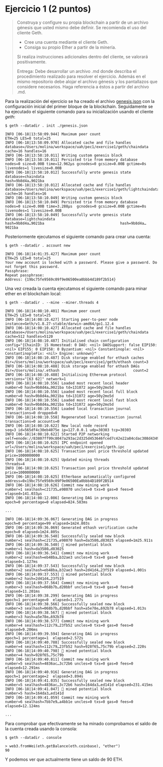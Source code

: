 # Ejercicio 1 (2 puntos)

> Construya y configure su propia blockchain a partir de un archivo génesis que usted
> mismo debe definir. Se recomienda el uso del cliente Geth.
>
> - Cree una cuenta mediante el cliente Geth.
> - Consiga su propio Ether a partir de la minería.
>
> Si realiza instrucciones adicionales dentro del cliente, se valorará positivamente.
>
> Entrega: Debe desarrollar un archivo .md donde describa el procedimiento realizado para
> resolver el ejercicio. Además en el mismo repositorio debe alojar el archivo génesis y los
> pantallazos que considere necesarios. Haga referencia a éstos a partir del archivo .md.


Para la realización del ejercicio se ha creado el archivo [genesis.json](./genesis.json) con la configuración inicial
del primer bloque de la blockchain. Seguidamente se ha ejecutado el siguiente comando para su inicialización
usando el cliente _geth_:

```
$ geth --datadir . init ./genesis.json 

INFO [06-18|13:58:09.944] Maximum peer count                       ETH=25 LES=0 total=25
INFO [06-18|13:58:09.970] Allocated cache and file handles         database=/Users/molina/workspace/uah/pec1/exercise1/geth/chaindata cache=16 handles=16
INFO [06-18|13:58:10.011] Writing custom genesis block
INFO [06-18|13:58:10.011] Persisted trie from memory database      nodes=0 size=0.00B time=12.962µs gcnodes=0 gcsize=0.00B gctime=0s livenodes=1 livesize=0.00B
INFO [06-18|13:58:10.012] Successfully wrote genesis state         database=chaindata                                                 hash=9b8d4a…9021ba
INFO [06-18|13:58:10.012] Allocated cache and file handles         database=/Users/molina/workspace/uah/pec1/exercise1/geth/lightchaindata cache=16 handles=16
INFO [06-18|13:58:10.049] Writing custom genesis block
INFO [06-18|13:58:10.049] Persisted trie from memory database      nodes=0 size=0.00B time=3.288µs  gcnodes=0 gcsize=0.00B gctime=0s livenodes=1 livesize=0.00B
INFO [06-18|13:58:10.049] Successfully wrote genesis state         database=lightchaindata                                                 hash=9b8d4a…9021ba                                   hash=9b8d4a…9021ba
```

Posteriormente ejecutamos el siguiente comando para crear una cuenta:

```
$ geth --datadir . account new

INFO [06-18|14:01:35.427] Maximum peer count                       ETH=25 LES=0 total=25
Your new account is locked with a password. Please give a password. Do not forget this password.
Passphrase:
Repeat passphrase:
Address: {19bc75fe9569c09f9e06500ea0bbb4d189f2b514}
```

Una vez creada la cuenta ejecutamos el siguiente comando para minar ether en el blockchain local:

```
$ geth --datadir . --mine --miner.threads 4

INFO [06-18|14:08:10.401] Maximum peer count                       ETH=25 LES=0 total=25
INFO [06-18|14:08:10.427] Starting peer-to-peer node               instance=Geth/v1.8.27-stable/darwin-amd64/go1.12.4
INFO [06-18|14:08:10.427] Allocated cache and file handles         database=/Users/molina/workspace/uah/pec1/exercise1/geth/chaindata cache=512 handles=5120
INFO [06-18|14:08:10.487] Initialised chain configuration          config="{ChainID: 15 Homestead: 0 DAO: <nil> DAOSupport: false EIP150: <nil> EIP155: 0 EIP158: 0 Byzantium: <nil> Constantinople: <nil>  ConstantinopleFix: <nil> Engine: unknown}"
INFO [06-18|14:08:10.487] Disk storage enabled for ethash caches   dir=/Users/molina/workspace/uah/pec1/exercise1/geth/ethash count=3
INFO [06-18|14:08:10.488] Disk storage enabled for ethash DAGs     dir=/Users/molina/.ethash                                  count=2
INFO [06-18|14:08:10.488] Initialising Ethereum protocol           versions="[63 62]" network=1
INFO [06-18|14:08:10.556] Loaded most recent local header          number=0 hash=9b8d4a…9021ba td=131072 age=50y2mo5d
INFO [06-18|14:08:10.556] Loaded most recent local full block      number=0 hash=9b8d4a…9021ba td=131072 age=50y2mo5d
INFO [06-18|14:08:10.556] Loaded most recent local fast block      number=0 hash=9b8d4a…9021ba td=131072 age=50y2mo5d
INFO [06-18|14:08:10.556] Loaded local transaction journal         transactions=0 dropped=0
INFO [06-18|14:08:10.558] Regenerated local transaction journal    transactions=0 accounts=0
INFO [06-18|14:08:10.622] New local node record                    seq=3 id=565df4c30eb4075e ip=127.0.0.1 udp=30303 tcp=30303
INFO [06-18|14:08:10.622] Started P2P networking                   self=enode://83807ff99c8047a293ac2d325d453646fced7c42e22a84cdac308d4349ad9e7cb9c9ed2949819c1203ee8440afaf4ced9df5996a076c8193a8f8440db8ef3554@127.0.0.1:30303
INFO [06-18|14:08:10.625] IPC endpoint opened                      url=/Users/molina/workspace/uah/pec1/exercise1/geth.ipc
INFO [06-18|14:08:10.625] Transaction pool price threshold updated price=1000000000
INFO [06-18|14:08:10.625] Updated mining threads                   threads=4
INFO [06-18|14:08:10.625] Transaction pool price threshold updated price=1000000000
INFO [06-18|14:08:10.625] Etherbase automatically configured       address=0x19bc75fe9569c09F9e06500Ea0bbb4D189F2B514
INFO [06-18|14:08:10.626] Commit new mining work                   number=1 sealhash=c21735…e98070 uncles=0 txs=0 gas=0 fees=0 elapsed=141.033µs
INFO [06-18|14:08:12.086] Generating DAG in progress               epoch=0 percentage=0 elapsed=824.583ms

...

INFO [06-18|14:09:36.067] Generating DAG in progress               epoch=0 percentage=99 elapsed=1m24.803s
INFO [06-18|14:09:36.069] Generated ethash verification cache      epoch=0 elapsed=1m24.805s
INFO [06-18|14:09:36.540] Successfully sealed new block            number=1 sealhash=c21735…e98070 hash=da3580…d83025 elapsed=1m25.911s
INFO [06-18|14:09:36.540] 🔨 mined potential block                  number=1 hash=da3580…d83025
INFO [06-18|14:09:36.541] Commit new mining work                   number=2 sealhash=eb48ba…b32ae3 uncles=0 txs=0 gas=0 fees=0 elapsed=1.127ms
INFO [06-18|14:09:37.543] Successfully sealed new block            number=2 sealhash=eb48ba…b32ae3 hash=2d41d4…23f519 elapsed=1.001s
INFO [06-18|14:09:37.553] 🔨 mined potential block                  number=2 hash=2d41d4…23f519
INFO [06-18|14:09:37.564] Commit new mining work                   number=3 sealhash=068b7b…d20bbf uncles=0 txs=0 gas=0 fees=0 elapsed=11.201ms
INFO [06-18|14:09:38.299] Generating DAG in progress               epoch=1 percentage=0  elapsed=1.277s
INFO [06-18|14:09:38.566] Successfully sealed new block            number=3 sealhash=068b7b…d20bbf hash=a5e78e…692b78 elapsed=1.013s
INFO [06-18|14:09:38.567] 🔨 mined potential block                  number=3 hash=a5e78e…692b78
INFO [06-18|14:09:38.577] Commit new mining work                   number=4 sealhash=112c79…23fb52 uncles=0 txs=0 gas=0 fees=0 elapsed=9.206ms
INFO [06-18|14:09:39.594] Generating DAG in progress               epoch=1 percentage=1  elapsed=2.572s
INFO [06-18|14:09:40.788] Successfully sealed new block            number=4 sealhash=112c79…23fb52 hash=928f65…75c79b elapsed=2.220s
INFO [06-18|14:09:40.798] 🔨 mined potential block                  number=4 hash=928f65…75c79b
INFO [06-18|14:09:40.811] Commit new mining work                   number=5 sealhash=4836ac…3c72b6 uncles=0 txs=0 gas=0 fees=0 elapsed=12.291ms
INFO [06-18|14:09:40.916] Generating DAG in progress               epoch=1 percentage=2  elapsed=3.894s
INFO [06-18|14:09:41.035] Successfully sealed new block            number=5 sealhash=4836ac…3c72b6 hash=164da3…ed141d elapsed=231.415ms
INFO [06-18|14:09:41.047] 🔨 mined potential block                  number=5 hash=164da3…ed141d
INFO [06-18|14:09:41.059] Commit new mining work                   number=6 sealhash=7bb7e9…a4bb1e uncles=0 txs=0 gas=0 fees=0 elapsed=12.124ms

...
```

Para comprobar que efectivamente se ha minado comprobamos el saldo de la cuenta creada usando la consola:

```
$ geth --datadir . console

> web3.fromWei(eth.getBalance(eth.coinbase), "ether")
90
````

Y podemos ver que actualmente tiene un saldo de 90 ETH.